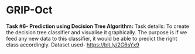 # GRIP-Oct
**Task #6- Prediction using Decision Tree Algorithm:** 
Task details:
To create the decision tree classifier and visualise it graphically.
The purpose is if we feed any new data to this classifier, it would be able to predict the right class accordingly.
Dataset used- https://bit.ly/2G6sYx9
